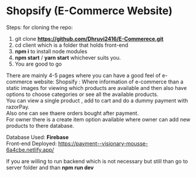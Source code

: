 # Shopsify (E-Commerce Website)

Steps: for cloning the repo:

1. git clone **https://github.com/Dhruvi2416/E-Commerece.git**
2. cd client which is a folder that holds front-end
3. **npm i** to install node modules
4. **npm start** / **yarn start** whichever suits you.
5. You are good to go

There are mainly 4-5 pages where you can have a good feel of e-commerce website:
Shopsify : 
    Where information of e-commerce than  a static images for viewing which products are available and then also have options to choose categories or see all the available products.
    <br/>You can view a single product , add to cart and do a dummy payment with razorPay.
    <br/>Also one can see thaere orders bought after payment.
    <br/>For owner there is a create item option available where owner can add new products to there database.


Database Used: **Firebase**
<br/>Front-end Deployed: https://payment--visionary-mousse-6a4cbe.netlify.app/

If you are willing to run backend which is not necessary but still than go to server folder and than **npm run dev**
